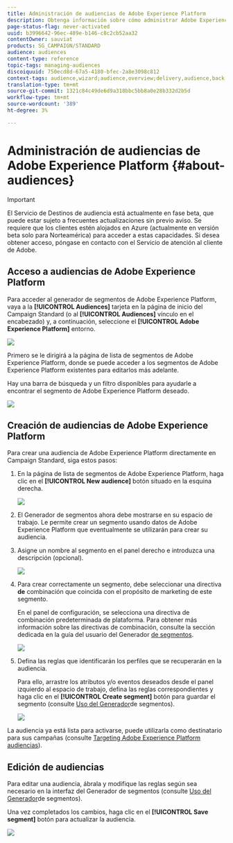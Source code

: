 ```yaml
---
title: Administración de audiencias de Adobe Experience Platform
description: Obtenga información sobre cómo administrar Adobe Experience Platform en Campaign Standard.
page-status-flag: never-activated
uuid: b3996642-96ec-489e-b146-c8c2cb52aa32
contentOwner: sauviat
products: SG_CAMPAIGN/STANDARD
audience: audiences
content-type: reference
topic-tags: managing-audiences
discoiquuid: 750ecd8d-67a5-4180-bfec-2a8e3098c812
context-tags: audience,wizard;audience,overview;delivery,audience,back
translation-type: tm+mt
source-git-commit: 1321c84c49de6d9a318bbc5bb8a0e28b332d2b5d
workflow-type: tm+mt
source-wordcount: '389'
ht-degree: 3%

---
```



# Administración de audiencias de Adobe Experience Platform {#about-audiences}

>[!IMPORTANT]
>
>El Servicio de Destinos de audiencia está actualmente en fase beta, que puede estar sujeto a frecuentes actualizaciones sin previo aviso. Se requiere que los clientes estén alojados en Azure (actualmente en versión beta solo para Norteamérica) para acceder a estas capacidades. Si desea obtener acceso, póngase en contacto con el Servicio de atención al cliente de Adobe.

## Acceso a audiencias de Adobe Experience Platform

Para acceder al generador de segmentos de Adobe Experience Platform, vaya a la **[!UICONTROL Audiences]** tarjeta en la página de inicio del Campaign Standard (o al **[!UICONTROL Audiences]** vínculo en el encabezado) y, a continuación, seleccione el **[!UICONTROL Adobe Experience Platform]** entorno.

![](assets/aep_audiences_access.png)

Primero se le dirigirá a la página de lista de segmentos de Adobe Experience Platform, donde se puede acceder a los segmentos de Adobe Experience Platform existentes para editarlos más adelante.

Hay una barra de búsqueda y un filtro disponibles para ayudarle a encontrar el segmento de Adobe Experience Platform deseado.

![](assets/aep_audiences_list.png)

## Creación de audiencias de Adobe Experience Platform

Para crear una audiencia de Adobe Experience Platform directamente en Campaign Standard, siga estos pasos:

1. En la página de lista de segmentos de Adobe Experience Platform, haga clic en el **[!UICONTROL New audience]** botón situado en la esquina derecha.

   ![](assets/aep_audiences_creation_create.png)

1. El Generador de segmentos ahora debe mostrarse en su espacio de trabajo. Le permite crear un segmento usando datos de Adobe Experience Platform que eventualmente se utilizarán para crear su audiencia.

1. Asigne un nombre al segmento en el panel derecho e introduzca una descripción (opcional).

   ![](assets/aep_audiences_creation_edit_name.png)

1. Para crear correctamente un segmento, debe seleccionar una directiva **de** combinación que coincida con el propósito de marketing de este segmento.

   En el panel de configuración, se selecciona una directiva de combinación predeterminada de plataforma. Para obtener más información sobre las directivas de combinación, consulte la sección dedicada en la guía del usuario del Generador [de segmentos](https://docs.adobe.com/content/help/en/experience-platform/segmentation/ui/overview.html).

   ![](assets/aep_audiences_mergepolicy.png)

1. Defina las reglas que identificarán los perfiles que se recuperarán en la audiencia.

   Para ello, arrastre los atributos y/o eventos deseados desde el panel izquierdo al espacio de trabajo, defina las reglas correspondientes y haga clic en el **[!UICONTROL Create segment]** botón para guardar el segmento (consulte [Uso del Generador](../../audiences/using/aep-using-segment-builder.md)de segmentos).

   ![](assets/aep_audiences_creation_query.png)

La audiencia ya está lista para activarse, puede utilizarla como destinatario para sus campañas (consulte [Targeting Adobe Experience Platform audiencias](../../automating/using/aep-targeting-audiences.md)).

## Edición de audiencias

Para editar una audiencia, ábrala y modifique las reglas según sea necesario en la interfaz del Generador de segmentos (consulte [Uso del Generador](../../audiences/using/aep-using-segment-builder.md)de segmentos).

Una vez completados los cambios, haga clic en el **[!UICONTROL Save segment]** botón para actualizar la audiencia.

![](assets/aep_audiences_editing.png)
